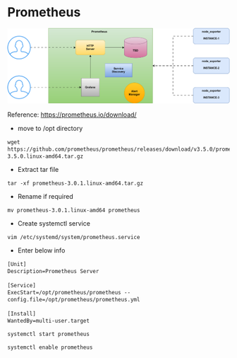 # Prometheus

![alt text](prometheus.svg)

Reference: https://prometheus.io/download/

* move to /opt directory
```
wget https://github.com/prometheus/prometheus/releases/download/v3.5.0/prometheus-3.5.0.linux-amd64.tar.gz
```

* Extract tar file
```
tar -xf prometheus-3.0.1.linux-amd64.tar.gz
```

* Rename if required

```
mv prometheus-3.0.1.linux-amd64 prometheus
```

* Create systemctl service
```
vim /etc/systemd/system/prometheus.service
```

* Enter below info
```
[Unit]
Description=Prometheus Server

[Service]
ExecStart=/opt/prometheus/prometheus --config.file=/opt/prometheus/prometheus.yml

[Install]
WantedBy=multi-user.target
```

```
systemctl start prometheus
```
```
systemctl enable prometheus
```